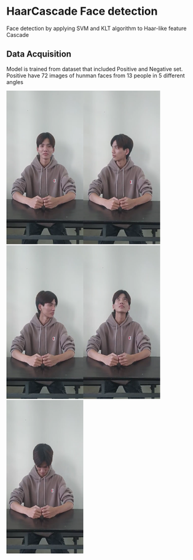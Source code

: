 # HaarCascade Face detection
 Face detection by applying SVM and KLT algorithm to Haar-like feature Cascade
## Data Acquisition
Model is trained from dataset that included Positive and Negative set. Positive have 72 images of hunman faces from 13 people in 5 different angles


<img src="https://github.com/HuyNNQ-127/HaarCascade-Face-detection/blob/main/assets/khanhduong0.png" width="200" height="400"><img src="https://github.com/HuyNNQ-127/HaarCascade-Face-detection/blob/main/assets/khanhduong1.png" width="200" height="400"><img src="https://github.com/HuyNNQ-127/HaarCascade-Face-detection/blob/main/assets/khanhduong2.png" width="200" height="400"><img src="https://github.com/HuyNNQ-127/HaarCascade-Face-detection/blob/main/assets/khanhduong3.png" width="200" height="400"><img src="https://github.com/HuyNNQ-127/HaarCascade-Face-detection/blob/main/assets/khanhduong4.png" width="200" height="400">
